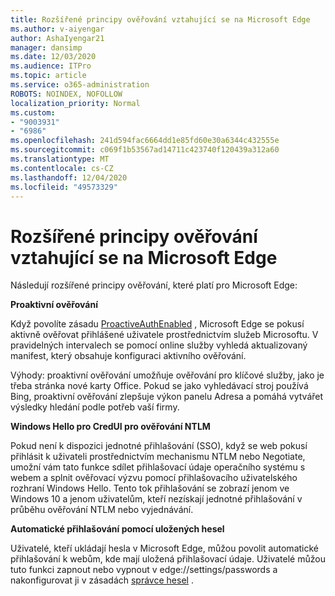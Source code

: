 ```yaml
---
title: Rozšířené principy ověřování vztahující se na Microsoft Edge
ms.author: v-aiyengar
author: AshaIyengar21
manager: dansimp
ms.date: 12/03/2020
ms.audience: ITPro
ms.topic: article
ms.service: o365-administration
ROBOTS: NOINDEX, NOFOLLOW
localization_priority: Normal
ms.custom:
- "9003931"
- "6986"
ms.openlocfilehash: 241d594fac6664dd1e85fd60e30a6344c432555e
ms.sourcegitcommit: c069f1b53567ad14711c423740f120439a312a60
ms.translationtype: MT
ms.contentlocale: cs-CZ
ms.lasthandoff: 12/04/2020
ms.locfileid: "49573329"
---
```

# <a name="advanced-authentication-concepts-applicable-to-microsoft-edge"></a>Rozšířené principy ověřování vztahující se na Microsoft Edge

Následují rozšířené principy ověřování, které platí pro Microsoft Edge:

**Proaktivní ověřování**

Když povolíte zásadu [ProactiveAuthEnabled](https://go.microsoft.com/fwlink/?linkid=2134621) , Microsoft Edge se pokusí aktivně ověřovat přihlášené uživatele prostřednictvím služeb Microsoftu. V pravidelných intervalech se pomocí online služby vyhledá aktualizovaný manifest, který obsahuje konfiguraci aktivního ověřování.

Výhody: proaktivní ověřování umožňuje ověřování pro klíčové služby, jako je třeba stránka nové karty Office. Pokud se jako vyhledávací stroj používá Bing, proaktivní ověřování zlepšuje výkon panelu Adresa a pomáhá vytvářet výsledky hledání podle potřeb vaší firmy.

**Windows Hello pro CredUI pro ověřování NTLM**

Pokud není k dispozici jednotné přihlašování (SSO), když se web pokusí přihlásit k uživateli prostřednictvím mechanismu NTLM nebo Negotiate, umožní vám tato funkce sdílet přihlašovací údaje operačního systému s webem a splnit ověřovací výzvu pomocí přihlašovacího uživatelského rozhraní Windows Hello. Tento tok přihlašování se zobrazí jenom ve Windows 10 a jenom uživatelům, kteří nezískají jednotné přihlašování v průběhu ověřování NTLM nebo vyjednávání.

**Automatické přihlašování pomocí uložených hesel**

Uživatelé, kteří ukládají hesla v Microsoft Edge, můžou povolit automatické přihlašování k webům, kde mají uložená přihlašovací údaje. Uživatelé můžou tuto funkci zapnout nebo vypnout v edge://settings/passwords a nakonfigurovat ji v zásadách [správce hesel](https://go.microsoft.com/fwlink/?linkid=2134622) .
